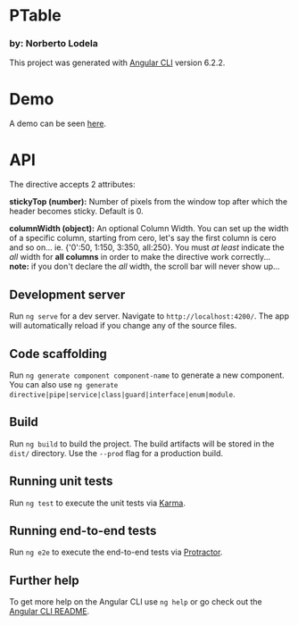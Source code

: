 # PTable
### by: Norberto Lodela

This project was generated with [Angular CLI](https://github.com/angular/angular-cli) version 6.2.2.

# Demo

A demo can be seen [here](https://lodela.github.io/primeNg_Table_stickyHeader/).

# API

The directive accepts 2 attributes:

**stickyTop (number):** Number of pixels from the window top after which the header becomes sticky. Default is 0.

**columnWidth (object):** An optional Column Width. You can set up the width of a specific column, starting from cero, let's say the first column is cero and so on...  ie. {'0':50, 1:150, 3:350, all:250}. You must *at least* indicate the *all* width for **all columns** in order to make the directive work correctly... **note:** if you don't declare the *all* width, the scroll bar will never show up... 

## Development server

Run `ng serve` for a dev server. Navigate to `http://localhost:4200/`. The app will automatically reload if you change any of the source files.

## Code scaffolding

Run `ng generate component component-name` to generate a new component. You can also use `ng generate directive|pipe|service|class|guard|interface|enum|module`.

## Build

Run `ng build` to build the project. The build artifacts will be stored in the `dist/` directory. Use the `--prod` flag for a production build.

## Running unit tests

Run `ng test` to execute the unit tests via [Karma](https://karma-runner.github.io).

## Running end-to-end tests

Run `ng e2e` to execute the end-to-end tests via [Protractor](http://www.protractortest.org/).

## Further help

To get more help on the Angular CLI use `ng help` or go check out the [Angular CLI README](https://github.com/angular/angular-cli/blob/master/README.md).
